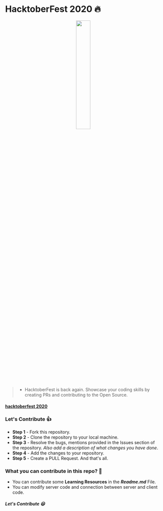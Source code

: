 # HacktoberFest 2020 :fire:

<p align="center">
    <a href="https://hacktoberfest.digitalocean.com/">
        <img src="https://raw.githubusercontent.com/vinitshahdeo/Water-Monitoring-System/master/assets/Logo.svg" width="30%">
    </a>
</p>


>- HacktoberFest is back again. Showcase your coding skills by creating PRs and contributing to the Open Source.

#### [hacktoberfest 2020](https://hacktoberfest.digitalocean.com/)


### Let's Contribute :+1:
- **Step 1** - Fork this repository.
- **Step 2** - Clone the repository to your local machine.
- **Step 3** - Resolve the bugs, mentions provided in the Issues section of the repository. *Also add a description of what changes you have done*.
- **Step 4** - Add the changes to your repository.
- **Step 5** - Create a PULL Request. And that's all.

### What you can contribute in this repo? :punch:
- You can contribute some **Learning Resources** in the ***Readme.md*** File.
- You can modify server code and connection between server and client code.


##### Let's Contribute :smiley:
